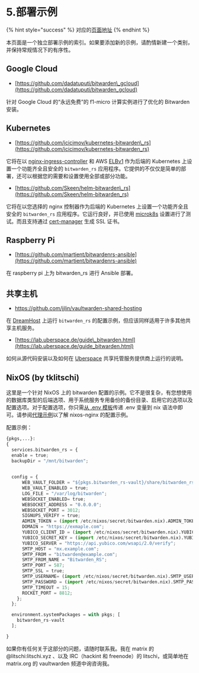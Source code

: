 # 5.部署示例

{% hint style="success" %}
对应的[页面地址](https://github.com/dani-garcia/vaultwarden/wiki/Deployment-examples)
{% endhint %}

本页面是一个独立部署示例的索引。如果要添加新的示例，请酌情新建一个类别，并保持常规情况下的有序性。

## Google Cloud

* [https://github.com/dadatuputi/bitwarden\_gcloud](https://github.com/dadatuputi/bitwarden_gcloud)

针对 Google Cloud 的“永远免费”的 f1-micro 计算实例进行了优化的 Bitwarden 安装。

## Kubernetes

* [https://github.com/icicimov/kubernetes-bitwarden\_rs](https://github.com/icicimov/kubernetes-bitwarden_rs)

它将在以 [nginx-ingress-controller](https://github.com/kubernetes/ingress-nginx) 和 AWS [ELBv1](https://aws.amazon.com/elasticloadbalancing/features/#Details_for_Elastic_Load_Balancing_Products) 作为后端的 Kubernetes 上设置一个功能齐全且安全的 `bitwarden_rs` 应用程序。它提供的不仅仅是简单的部署，还可以根据您的需要和设置使用全部或部分功能。

* [https://github.com/Skeen/helm-bitwarden\_rs](https://github.com/Skeen/helm-bitwarden_rs)

它将在以您选择的 nginx 控制器作为后端的 Kubernetes 上设置一个功能齐全且安全的 `bitwarden_rs` 应用程序。它运行良好，并已使用 [microk8s](https://microk8s.io/) 设置进行了测试。而且支持通过 [cert-manager](https://github.com/jetstack/cert-manager) 生成 SSL 证书。

## Raspberry Pi

* [https://github.com/martient/bitwardenrs-ansible](https://github.com/martient/bitwardenrs-ansible)

在 raspberry pi 上为 bitwarden\_rs 进行 Ansible 部署。

## 共享主机 <a id="shared-hosting"></a>

* [https://github.com/jjlin/vaultwarden-shared-hosting  ](https://github.com/jjlin/vaultwarden-shared-hosting
  )

在 [DreamHost](https://www.dreamhost.com/) 上运行 `bitwarden_rs` 的配置示例，但应该同样适用于许多其他共享主机服务。

* [https://lab.uberspace.de/guide\_bitwarden.html](https://lab.uberspace.de/guide_bitwarden.html)

如何从源代码安装以及如何在 [Uberspace](https://uberspace.de/en/) 共享托管服务提供商上运行的说明。

## NixOS \(by tklitschi\)

这里是一个针对 NixOS 上的 bitwarden 配置的示例。它不是很复杂，有您想使用的数据库类型的后端选项、用于系统服务专用备份的备份目录、启用它的选项以及配置选项。对于配置选项，你只需[从 .env 模板](https://github.com/dani-garcia/bitwarden_rs/blob/1.13.1/.env.template)传递 .env 变量到 nix 语法中即可。请参阅[代理示例](proxy-examples.md)以了解 nixos-nginx 的配置示例。

配置示例：

```python
{pkgs,...}:
{
  services.bitwarden_rs = {
  enable = true;
  backupDir = "/mnt/bitwarden";
  

  config = {
      WEB_VAULT_FOLDER = "${pkgs.bitwarden_rs-vault}/share/bitwarden_rs/vault";
      WEB_VAULT_ENABLED = true;
      LOG_FILE = "/var/log/bitwarden";
      WEBSOCKET_ENABLED= true;
      WEBSOCKET_ADDRESS = "0.0.0.0";
      WEBSOCKET_PORT = 3012;
      SIGNUPS_VERIFY = true;
      ADMIN_TOKEN = (import /etc/nixos/secret/bitwarden.nix).ADMIN_TOKEN;
      DOMAIN = "https://exmaple.com";
      YUBICO_CLIENT_ID = (import /etc/nixos/secret/bitwarden.nix).YUBICO_CLIENT_ID;
      YUBICO_SECRET_KEY = (import /etc/nixos/secret/bitwarden.nix).YUBICO_SECRET_KEY;
      YUBICO_SERVER = "https://api.yubico.com/wsapi/2.0/verify";
      SMTP_HOST = "mx.example.com";
      SMTP_FROM = "bitwarden@example.com";
      SMTP_FROM_NAME = "Bitwarden_RS";
      SMTP_PORT = 587;
      SMTP_SSL = true;
      SMTP_USERNAME= (import /etc/nixos/secret/bitwarden.nix).SMTP_USERNAME;
      SMTP_PASSWORD = (import /etc/nixos/secret/bitwarden.nix).SMTP_PASSWORD;
      SMTP_TIMEOUT = 15;
      ROCKET_PORT = 8812;
    };
  };

  environment.systemPackages = with pkgs; [
    bitwarden_rs-vault
  ];

}
```

如果你有任何关于这部分的问题，请随时联系我。我在 matrix 的  @litschi:litschi.xyz 、以及 IRC（hackint 和 freenode）的 litschi，或简单地在 matrix.org 的 vaultwarden 频道中询咨询我。

